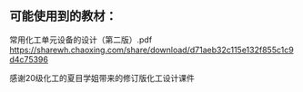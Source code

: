 ## 可能使用到的教材：
常用化工单元设备的设计（第二版）.pdf    https://sharewh.chaoxing.com/share/download/d71aeb32c115e132f855c1c9d4c75396


感谢20级化工的夏目学姐带来的修订版化工设计课件
